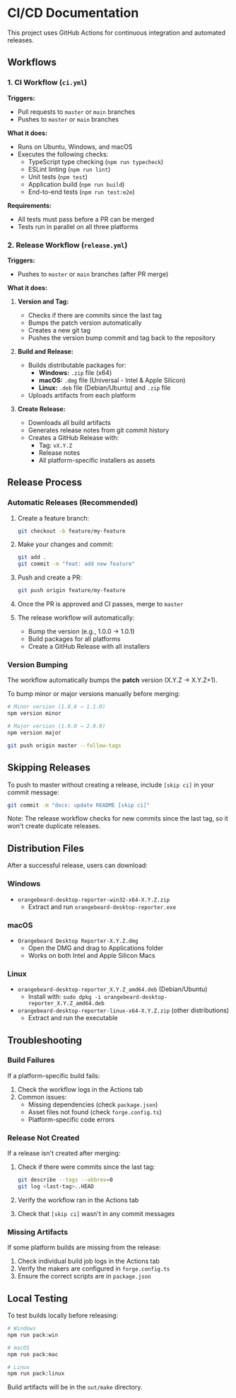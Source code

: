 # CI/CD Documentation

This project uses GitHub Actions for continuous integration and automated releases.

## Workflows

### 1. CI Workflow (`ci.yml`)

**Triggers:**
- Pull requests to `master` or `main` branches
- Pushes to `master` or `main` branches

**What it does:**
- Runs on Ubuntu, Windows, and macOS
- Executes the following checks:
  - TypeScript type checking (`npm run typecheck`)
  - ESLint linting (`npm run lint`)
  - Unit tests (`npm test`)
  - Application build (`npm run build`)
  - End-to-end tests (`npm run test:e2e`)

**Requirements:**
- All tests must pass before a PR can be merged
- Tests run in parallel on all three platforms

### 2. Release Workflow (`release.yml`)

**Triggers:**
- Pushes to `master` or `main` branches (after PR merge)

**What it does:**
1. **Version and Tag:**
   - Checks if there are commits since the last tag
   - Bumps the patch version automatically
   - Creates a new git tag
   - Pushes the version bump commit and tag back to the repository

2. **Build and Release:**
   - Builds distributable packages for:
     - **Windows:** `.zip` file (x64)
     - **macOS:** `.dmg` file (Universal - Intel & Apple Silicon)
     - **Linux:** `.deb` file (Debian/Ubuntu) and `.zip` file
   - Uploads artifacts from each platform

3. **Create Release:**
   - Downloads all build artifacts
   - Generates release notes from git commit history
   - Creates a GitHub Release with:
     - Tag: `vX.Y.Z`
     - Release notes
     - All platform-specific installers as assets

## Release Process

### Automatic Releases (Recommended)

1. Create a feature branch:
   ```bash
   git checkout -b feature/my-feature
   ```

2. Make your changes and commit:
   ```bash
   git add .
   git commit -m "feat: add new feature"
   ```

3. Push and create a PR:
   ```bash
   git push origin feature/my-feature
   ```

4. Once the PR is approved and CI passes, merge to `master`

5. The release workflow will automatically:
   - Bump the version (e.g., 1.0.0 → 1.0.1)
   - Build packages for all platforms
   - Create a GitHub Release with all installers

### Version Bumping

The workflow automatically bumps the **patch** version (X.Y.Z → X.Y.Z+1).

To bump minor or major versions manually before merging:

```bash
# Minor version (1.0.0 → 1.1.0)
npm version minor

# Major version (1.0.0 → 2.0.0)
npm version major

git push origin master --follow-tags
```

## Skipping Releases

To push to master without creating a release, include `[skip ci]` in your commit message:

```bash
git commit -m "docs: update README [skip ci]"
```

Note: The release workflow checks for new commits since the last tag, so it won't create duplicate releases.

## Distribution Files

After a successful release, users can download:

### Windows
- `orangebeard-desktop-reporter-win32-x64-X.Y.Z.zip`
  - Extract and run `orangebeard-desktop-reporter.exe`

### macOS
- `Orangebeard Desktop Reporter-X.Y.Z.dmg`
  - Open the DMG and drag to Applications folder
  - Works on both Intel and Apple Silicon Macs

### Linux
- `orangebeard-desktop-reporter_X.Y.Z_amd64.deb` (Debian/Ubuntu)
  - Install with: `sudo dpkg -i orangebeard-desktop-reporter_X.Y.Z_amd64.deb`
- `orangebeard-desktop-reporter-linux-x64-X.Y.Z.zip` (other distributions)
  - Extract and run the executable

## Troubleshooting

### Build Failures

If a platform-specific build fails:

1. Check the workflow logs in the Actions tab
2. Common issues:
   - Missing dependencies (check `package.json`)
   - Asset files not found (check `forge.config.ts`)
   - Platform-specific code errors

### Release Not Created

If a release isn't created after merging:

1. Check if there were commits since the last tag:
   ```bash
   git describe --tags --abbrev=0
   git log <last-tag>..HEAD
   ```

2. Verify the workflow ran in the Actions tab
3. Check that `[skip ci]` wasn't in any commit messages

### Missing Artifacts

If some platform builds are missing from the release:

1. Check individual build job logs in the Actions tab
2. Verify the makers are configured in `forge.config.ts`
3. Ensure the correct scripts are in `package.json`

## Local Testing

To test builds locally before releasing:

```bash
# Windows
npm run pack:win

# macOS
npm run pack:mac

# Linux
npm run pack:linux
```

Build artifacts will be in the `out/make` directory.
